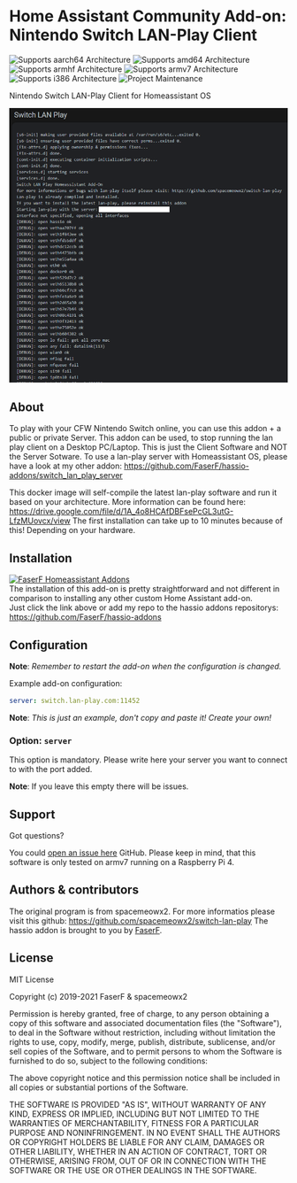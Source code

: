 # Home Assistant Community Add-on: Nintendo Switch LAN-Play Client
![Supports aarch64 Architecture][aarch64-shield] ![Supports amd64 Architecture][amd64-shield] ![Supports armhf Architecture][armhf-shield] ![Supports armv7 Architecture][armv7-shield] ![Supports i386 Architecture][i386-shield]
![Project Maintenance][maintenance-shield]

Nintendo Switch LAN-Play Client for Homeassistant OS

![The Lan-Play Home Home Assistant Add-on](images/screenshot.png)

## About

To play with your CFW Nintendo Switch online, you can use this addon + a public or private Server. This addon can be used, to stop running the lan play client on a Desktop PC/Laptop. 
This is just the Client Software and NOT the Server Sotware. To use a lan-play server with Homeassistant OS, please have a look at my other addon: https://github.com/FaserF/hassio-addons/switch_lan_play_server

This docker image will self-compile the latest lan-play software and run it based on your architecture. More information can be found here: https://drive.google.com/file/d/1A_4o8HCAfDBFsePcGL3utG-LfzMUovcx/view
The first installation can take up to 10 minutes because of this! Depending on your hardware.

## Installation

[![FaserF Homeassistant Addons](https://my.home-assistant.io/badges/supervisor_add_addon_repository.svg)](https://my.home-assistant.io/redirect/supervisor_add_addon_repository/?repository_url=https%3A%2F%2Fgithub.com%2FFaserF%2Fhassio-addons)
<br /> 
The installation of this add-on is pretty straightforward and not different in comparison to installing any other custom Home Assistant add-on.<br /> 
Just click the link above or add my repo to the hassio addons repositorys: https://github.com/FaserF/hassio-addons

## Configuration

**Note**: _Remember to restart the add-on when the configuration is changed._

Example add-on configuration:

```yaml
server: switch.lan-play.com:11452
```

**Note**: _This is just an example, don't copy and paste it! Create your own!_

### Option: `server`

This option is mandatory. Please write here your server you want to connect to with the port added.

**Note**: If you leave this empty there will be issues.

## Support

Got questions?

You could [open an issue here][issue] GitHub.
Please keep in mind, that this software is only tested on armv7 running on a Raspberry Pi 4.

## Authors & contributors

The original program is from spacemeowx2. For more informatios please visit this github: https://github.com/spacemeowx2/switch-lan-play
The hassio addon is brought to you by [FaserF].

## License

MIT License

Copyright (c) 2019-2021 FaserF & spacemeowx2

Permission is hereby granted, free of charge, to any person obtaining a copy
of this software and associated documentation files (the "Software"), to deal
in the Software without restriction, including without limitation the rights
to use, copy, modify, merge, publish, distribute, sublicense, and/or sell
copies of the Software, and to permit persons to whom the Software is
furnished to do so, subject to the following conditions:

The above copyright notice and this permission notice shall be included in all
copies or substantial portions of the Software.

THE SOFTWARE IS PROVIDED "AS IS", WITHOUT WARRANTY OF ANY KIND, EXPRESS OR
IMPLIED, INCLUDING BUT NOT LIMITED TO THE WARRANTIES OF MERCHANTABILITY,
FITNESS FOR A PARTICULAR PURPOSE AND NONINFRINGEMENT. IN NO EVENT SHALL THE
AUTHORS OR COPYRIGHT HOLDERS BE LIABLE FOR ANY CLAIM, DAMAGES OR OTHER
LIABILITY, WHETHER IN AN ACTION OF CONTRACT, TORT OR OTHERWISE, ARISING FROM,
OUT OF OR IN CONNECTION WITH THE SOFTWARE OR THE USE OR OTHER DEALINGS IN THE
SOFTWARE.

[aarch64-shield]: https://img.shields.io/badge/aarch64-yes-green.svg
[amd64-shield]: https://img.shields.io/badge/amd64-yes-green.svg
[armhf-shield]: https://img.shields.io/badge/armhf-yes-green.svg
[armv7-shield]: https://img.shields.io/badge/armv7-yes-green.svg
[commits]: https://github.com/FaserF/hassio-addons/commits/master
[contributors]: https://github.com/FaserF/hassio-addons/graphs/contributors
[FaserF]: https://github.com/FaserF/
[i386-shield]: https://img.shields.io/badge/i386-yes-green.svg
[issue]: https://github.com/FaserF/hassio-addons/issues
[releases]: https://github.com/FaserF/hassio-addons/releases
[repository]: https://github.com/FaserF/hassio-addons/switch_lan_play_server
[maintenance-shield]: https://img.shields.io/maintenance/yes/2021.svg
